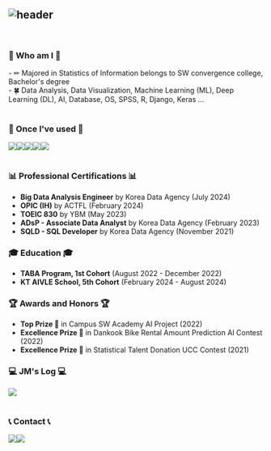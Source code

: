 <div align="left">
  
![header](https://capsule-render.vercel.app/api?type=waving&color=timeGradient&text=Welcome%20to%20Jeongmin's%20GitHub%20👋&animation=twinkling&fontSize=30&fontAlignY=40&fontAlign=70&height=250)
---
 
<br>

### :love_letter: Who am I :love_letter:
<div style="display:flex; flex-direction:row;">
    - ✏ Majored in Statistics of Information belongs to SW convergence college,  Bachelor's degree
    <br>
    - 🍀 Data Analysis, Data Visualization, Machine Learning (ML), Deep Learning (DL), AI, Database, OS, SPSS, R, Django, Keras ...
</div>
<br>

### 🔨 Once I've used 🔨

<div style="display:flex; flex-direction:row;">
    <img src="https://img.shields.io/badge/mysql-4479A1?style=for-the-badge&logo=mysql&logoColor=white"> 
    <img src="https://img.shields.io/badge/python-3776AB?style=for-the-badge&logo=python&logoColor=white"> 
    <img src="https://img.shields.io/badge/keras-D00000?style=for-the-badge&logo=keras&logoColor=white"> 
    <img src="https://img.shields.io/badge/pytorch-EE4C2C?style=for-the-badge&logo=pytorch&logoColor=white">
    <img src="https://img.shields.io/badge/linux-FCC624?style=for-the-badge&logo=linux&logoColor=black"> 
</div>
<br>

### 📊 Professional Certifications 📊

- **Big Data Analysis Engineer** by Korea Data Agency (July 2024)
- **OPIC (IH)** by ACTFL (February 2024)
- **TOEIC 830** by YBM (May 2023)
- **ADsP - Associate Data Analyst** by Korea Data Agency (February 2023)
- **SQLD - SQL Developer** by Korea Data Agency (November 2021)

### 🎓 Education 🎓

- **TABA Program, 1st Cohort** (August 2022 - December 2022)
- **KT AIVLE School, 5th Cohort** (February 2024 - August 2024)

### 🏆 Awards and Honors 🏆

- **Top Prize 🥇** in Campus SW Academy AI Project (2022)
- **Excellence Prize 🏅** in Dankook Bike Rental Amount Prediction AI Contest (2022)
- **Excellence Prize 🏅** in Statistical Talent Donation UCC Contest (2021)

### 💻 JM's Log 💻

<div style="display:flex; flex-direction:row;">
    <a href="https://park000103.tistory.com">
        <img src="https://img.shields.io/badge/Tistory-000000?style=for-the-badge&logo=Tistory&logoColor=white"> 
    </a>
</div>
<br>

### 📞 Contact 📞

<div style="display:flex; flex-direction:row;">
    <a href="https://www.instagram.com/z.loxin/">
        <img src="https://img.shields.io/badge/Instagram-E4405F?style=for-the-badge&logo=Instagram&logoColor=white"> 
    </a>
    <a href="mailto:park000103@gmail.com">
        <img src="https://img.shields.io/badge/Gmail-EA4335?style=for-the-badge&logo=Gmail&logoColor=white"> 
    </a>
</div>
<br>
</div>
